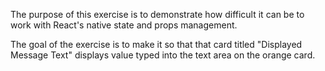 The purpose of this exercise is to demonstrate how difficult it can be to work 
with React's native state and props management.

The goal of the exercise is to make it so that that card titled "Displayed Message
Text" displays value typed into the text area on the orange card.